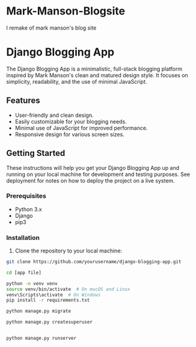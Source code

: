 # Mark-Manson-Blogsite
I remake of mark manson's blog site
# Django Blogging App

The Django Blogging App is a minimalistic, full-stack blogging platform inspired by Mark Manson's clean and matured design style. It focuses on simplicity, readability, and the use of minimal JavaScript.

## Features

- User-friendly and clean design.
- Easily customizable for your blogging needs.
- Minimal use of JavaScript for improved performance.
- Responsive design for various screen sizes.

## Getting Started

These instructions will help you get your Django Blogging App up and running on your local machine for development and testing purposes. See deployment for notes on how to deploy the project on a live system.

### Prerequisites

- Python 3.x
- Django
- pip3

### Installation

1. Clone the repository to your local machine:

```bash
git clone https://github.com/yourusername/django-blogging-app.git

cd [app file]

python -m venv venv
source venv/bin/activate  # On macOS and Linux
venv\Scripts\activate  # On Windows
pip install -r requirements.txt

python manage.py migrate

python manage.py createsuperuser


python manage.py runserver
